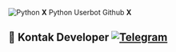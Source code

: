![Python](https://telegra.ph/file/7294ad649064479a065bb.jpg)
**X** Python Userbot Github **X**

## 📨 Kontak Developer [![Telegram](https://img.shields.io/badge/telegram-1b77FF.svg?style=for-the-badge&logo=telegram)](https://t.me/bocahbot17) 
<br>
